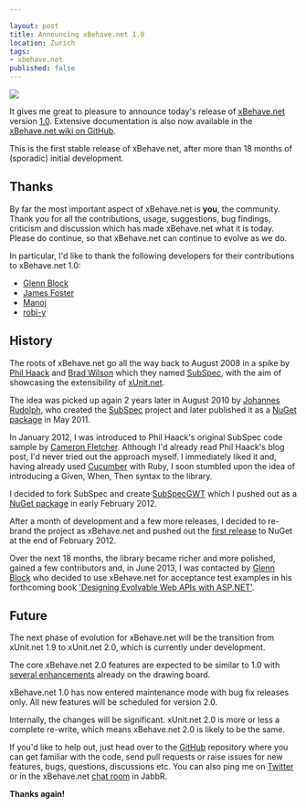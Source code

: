 ```yaml
---

layout: post
title: Announcing xBehave.net 1.0
location: Zurich
tags:
- xbehave.net
published: false
---
```


![](https://raw.github.com/xbehave/xbehave.net/master/assets/xbehave_128x128.png)

It gives me great to pleasure to announce today's release of [xBehave.net](http://xbehave.github.io/) version [1.0](https://www.nuget.org/packages/Xbehave/1.0.0). Extensive documentation is also now available in the [xBehave.net wiki on GitHub](https://github.com/xbehave/xbehave.net/wiki).

This is the first stable release of xBehave.net, after more than 18 months of (sporadic) initial development.

<!--excerpt-->

## Thanks ##

By far the most important aspect of xBehave.net is **you**, the community. Thank you for all the contributions, usage, suggestions, bug findings, criticism and discussion which has made xBehave.net what it is today. Please do continue, so that xBehave.net can continue to evolve as we do.

In particular, I'd like to thank the following developers for their contributions to xBehave.net 1.0:

- [Glenn Block](https://github.com/glennblock)
- [James Foster](https://github.com/jamesfoster)
- [Manoj](https://github.com/manojlds)
- [robi-y](https://github.com/robi-y)

## History ##

The roots of xBehave.net go all the way back to August 2008 in a spike by [Phil Haack](http://haacked.com/) and [Brad Wilson](http://bradwilson.typepad.com/) which they named [SubSpec](http://haacked.com/archive/2008/08/23/introducing-subspec.aspx), with the aim of showcasing the extensibility of [xUnit.net](https://xunit.codeplex.com/).

The idea was picked up again 2 years later in August 2010 by [Johannes Rudolph](http://jorudolph.wordpress.com/), who created the [SubSpec](https://bitbucket.org/johannesrudolph/subspec) project and later published it as  a [NuGet package](https://www.nuget.org/packages/SubSpec/) in May 2011.

In January 2012, I was introduced to Phil Haack's original SubSpec code sample by [Cameron Fletcher](http://cameronfletcher.com/). Although I'd already read Phil Haack's blog post, I'd never tried out the approach myself. I immediately liked it and, having already used [Cucumber](http://cukes.info/) with Ruby, I soon stumbled upon the idea of introducing a Given, When, Then syntax to the library.

I decided to fork SubSpec and create [SubSpecGWT](https://bitbucket.org/adamralph/subspecgwt) which I pushed out as a [NuGet package](https://www.nuget.org/packages/SubSpecGWT) in early February 2012.

After a month of development and a few more releases, I decided to re-brand the project as xBehave.net and pushed out the [first release](https://www.nuget.org/packages/Xbehave/0.7.0) to NuGet at the end of February 2012.

Over the next 18 months, the library became richer and more polished, gained a few contributors and, in June 2013, I was contacted by [Glenn Block](https://twitter.com/gblock) who decided to use xBehave.net for acceptance test examples in his forthcoming book ['Designing Evolvable Web APIs with ASP.NET'](http://ofps.oreilly.com/titles/9781449337711/).

## Future ##

The next phase of evolution for xBehave.net will be the transition from xUnit.net 1.9 to xUnit.net 2.0, which is currently under development.

The core xBehave.net 2.0 features are expected to be similar to 1.0 with [several enhancements](https://github.com/xbehave/xbehave.net/issues?labels=enhancement&page=1&state=open) already on the drawing board.

xBehave.net 1.0 has now entered maintenance mode with bug fix releases only. All new features will be scheduled for version 2.0.

Internally, the changes will be significant. xUnit.net 2.0 is more or less a complete re-write, which means xBehave.net 2.0 is likely to be the same.

If you'd like to help out, just head over to the [GitHub](https://github.com/xbehave/xbehave.net/) repository where you can get familiar with the code, send pull requests or raise issues for new features, bugs, questions, discussions etc. You can also ping me on [Twitter](https://twitter.com/adamralph) or in the xBehave.net [chat room](https://jabbr.net/#/rooms/xbehavenet) in JabbR.

**Thanks again!**